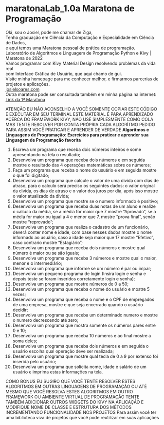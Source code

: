 # maratonaLab_1.0a Maratona de Programação
Olá, sou o Josiel, pode me chamar de Ziga, <br>
Tenho graduação em Ciência da Computação e Especialidade em Ciência de Dados, <br>
e aqui temos uma Maratona pessoal de prática de programação.<br>
Laboratório de Algorítmos e Linguagem de Programação Python e Kivy | Maratona de 2022<br>
Vamos programar com Kivy Material Design resolvendo problemas da vida real <br>
com Interface Gráfica de Usuário, que aqui chamo de gui.<br>
Visite minha homepage para me conhecer melhor, e firmarmos parcerias de projetos e aplicações.<br>
<a href="www.josielsoares.com">josielsoares.com</a><br>
Outra maratona pode ser consultada também em minha página na internet:
<a href="http://josielsoares.com/artigos/kivy/jornada-de-algoritmos-kivy-framework.php">Link da 1ª Maratona</a>

ATENÇÃO EU NÃO ACONSELHO A VOCÊ SOMENTE COPIAR ESTE CÓDIGO E EXECUTAR EM SEU TERMINAL
ESTE MATERIAL É PARA APRENDIZADO ACERCA DO FRAMEWORK KIVY, NÃO USE SIMPLESMENTE COMO COLA
MAS TENTE RESOLVER POR CONTA PRÓPRIA CADA ALGORÍTMO PEDIDO PARA ASSIM VOCÊ PRATICAR E APRENDER DE VERDADE
<strong>
Algoritmos e Linguagens de Programação: Exercícios para praticar e aprender sua Linguagem de Programação favorita
</strong>
1. Escreva um programa que receba dois números inteiros e some apresentando na tela o resultado; 
2. Desenvolva um programa que receba dois números e em seguida mostre o resultado das 4 operações matemáticas sobre os números;
3. Faça um programa que receba o nome do usuário e em seguida mostre o que foi digitado;
4. Desenvolva um programa que calcule o valor de uma divida com dias de atraso, para o calculo será preciso os seguintes dados: o valor original da divida, os dias de atraso e o valor dos juros por dia, após isso mostre o valor atualizado da divida;
5. Desenvolva um programa que mostre se o numero informado é positivo;
6. Desenvolva um programa que receba duas notas de um aluno e realize o calculo da média, se a média for maior que 7 mostre “Aprovado”, se a média for maior ou igual a 4 e menor que 7, mostre “prova final”, senão mostre “reprovado”;
7. Desenvolva um programa que realiza o cadastro de um funcionário, deverá conter nome e idade, com base nesses dados mostre o nome informado ao usuário, caso a idade seja maior que 17 mostre “Efetivo”, caso contrario mostre “Estagiário”;
8. Desenvolva um programa que receba dois números e mostre qual número é maior ou se são iguais;
9. Desenvolva um programa que receba 3 números e mostre qual o maior, menor e o intermediário;
10. Desenvolva um programa que informe se um número é par ou impar;
11. Desenvolva um pequeno programa de login (Insira login e senha e depois teste se foram inseridos corretamente login e senha);
12. Desenvolva um programa que mostre números de 0 a 50;
13. Desenvolva um programa que receba o nome do usuário e mostre 5 vezes;
14. Desenvolva um programa que receba o nome e o CPF de empregados de uma empresa, mostre e que seja encerrado quando o usuário decidir;
15. Desenvolva um programa que receba um determinado numero e mostre o numero decrescendo até zero;
16. Desenvolva um programa que mostra somente os números pares entre 0 e 10;
17. Desenvolva um programa que receba 10 números e ao final mostre a soma deles;
18. Desenvolva um programa que receba dois números e em seguida o usuário escolha qual operação deve ser realizada;
19. Desenvolva um programa que mostre qual tecla de 0 a 9 por extenso foi inserida pelo usuário;
20. Desenvolva um programa que solicita nome, idade e salário de um usuário e imprima estas informações na tela.

COMO BONUS EU SUGIRO QUE VOCÊ TENTE RESOLVER ESTES ALGORITMOS EM OUTRAS LINGUAGENS DE PROGRAMAÇÃO
OU ATÉ MESMO QUE VOCÊ RESOLVA ESTES ALGORITMOS EM OUTRO FRAMEWORK OU AMBIENTE VIRTUAL DE PROGRAMAÇÂO
TENTE TAMBÉM ADICIONAR OUTROS WIDGETS DO KIVY NA APLICAÇÂO 
E MODIFIQUE NOME DE CLASSE E ESTRUTURA DOS MÉTODOS INCREMENTANDO FUNCIONALIDADE NOS PROJETOS
Para assim você ter uma biblioteca viva de projetos que você pode reutilizar em suas aplicações
